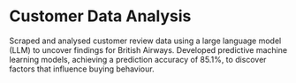 # Customer Data Analysis

Scraped and analysed customer review data using a large language model (LLM) to uncover findings for British Airways. Developed predictive machine learning models, achieving a prediction accuracy of 85.1%, to discover factors that influence buying behaviour.
